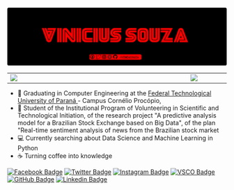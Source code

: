 ![Github Banner](https://github.com/Vineasouza/Vineasouza/blob/master/bannergit.png)

<center>
<table>
  <tr>
      <td><img width="400px" align="left" src="https://github-readme-stats.vercel.app/api/top-langs/?username=Vineasouza&hide=html&layout=compact&theme=dark" /></td>
      <td><img width="440px" align="left" src="https://github-readme-stats.vercel.app/api?username=Vineasouza&theme=dark&show_icons=true" /></td>
  </tr>  
</table>
</center>

- 🚀 Graduating in Computer Engineering at the [Federal Technological University of Paraná ](http://portal.utfpr.edu.br/english)- Campus Cornélio Procópio, 
- 🔭 Student of the Institutional Program of Volunteering in Scientific and Technological Initiation, of the research project "A predictive analysis model for a Brazilian Stock Exchange based on Big Data", of the plan "Real-time sentiment analysis of news from the Brazilian stock market
- 💻 Currently searching about Data Science and Machine Learning in Python
- ☕ Turning coffee into knowledge

[![Facebook Badge](http://img.shields.io/badge/-@vineasouza-ff0000?style=flat-square&logo=facebook&logoColor=white&link=https://www.facebook.com/vineasouza)](https://www.facebook.com/vineasouza)
[![Twitter Badge](https://img.shields.io/badge/-@vineasouza-ff0000?style=flat-square&labelColor=ff0000&logo=twitter&logoColor=white&link=https://twitter.com/vineasouza)](https://twitter.com/vineasouza) 
[![Instagram Badge](https://img.shields.io/badge/-@vineasouza-ff0000?style=flat-square&labelColor=ff0000&logo=instagram&logoColor=white&link=https://www.instagram.com/vineasouza/)](https://www.instagram.com/in/vineasouza/) 
[![VSCO Badge](http://img.shields.io/badge/-@vineasouza-ff0000?style=flat-square&logo=vsco&logoColor=white&link=https://www.vsco.co/vineasouza/)](https://www.vsco.co/vineasouza/)
[![GitHub Badge](http://img.shields.io/badge/-@vineasouza-ff0000?style=flat-square&logo=github&logoColor=white&link=https://github.com/Vineasouza)](https://github.com/Vineasouza)
[![Linkedin Badge](https://img.shields.io/badge/-@vineasouza-ff0000?style=flat-square&labelColor=ff0000&logo=linkedin&logoColor=white&link=https://www.linkedin.com/in/vineasouza/)](https://www.linkedin.com/in/vineasouza/) 

<!--
**Vineasouza/Vineasouza** is a ✨ _special_ ✨ repository because its `README.md` (this file) appears on your GitHub profile.

Here are some ideas to get you started:
- ...
- 🌱 I’m currently learning ...
- 👯 I’m looking to collaborate on ...
- 🤔 I’m looking for help with ...
- 💬 Ask me about ...
- 📫 How to reach me: ...
- 😄 Pronouns: ...
- ⚡ Fun fact: ...
-->
